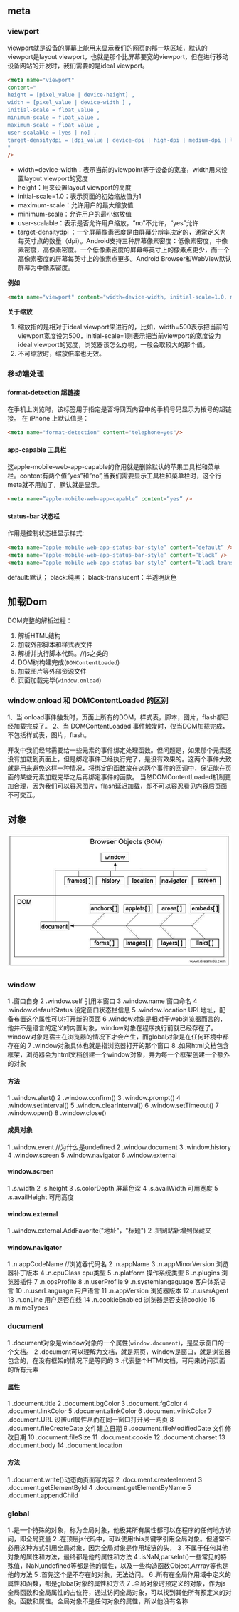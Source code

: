 ## meta

### viewport
viewport就是设备的屏幕上能用来显示我们的网页的那一块区域，默认的viewport是layout viewport，也就是那个比屏幕要宽的viewport，但在进行移动设备网站的开发时，我们需要的是ideal viewport。
```html
<meta name="viewport"
content="
height = [pixel_value | device-height] ,
width = [pixel_value | device-width ] ,
initial-scale = float_value ,
minimum-scale = float_value ,
maximum-scale = float_value ,
user-scalable = [yes | no] ,
target-densitydpi = [dpi_value | device-dpi | high-dpi | medium-dpi | low-dpi]
"
/>
```
- width=device-width：表示当前的viewpoint等于设备的宽度，width用来设置layout viewport的宽度
- height：用来设置layout viewport的高度
- initial-scale=1.0：表示页面的初始缩放值为1
- maximum-scale：允许用户的最大缩放值
- minimum-scale：允许用户的最小缩放值
- user-scalable：表示是否允许用户缩放，“no”不允许，“yes”允许
- target-densitydpi ：一个屏幕像素密度是由屏幕分辨率决定的，通常定义为每英寸点的数量（dpi）。Android支持三种屏幕像素密度：低像素密度，中像素密度，高像素密度。一个低像素密度的屏幕每英寸上的像素点更少，而一个高像素密度的屏幕每英寸上的像素点更多。Android Browser和WebView默认屏幕为中像素密度。

**例如**
```html
<meta name="viewport" content="width=device-width, initial-scale=1.0, maximum-scale=1.0, user-scalable=0">
```

**关于缩放**
1. 缩放指的是相对于ideal viewport来进行的，比如<meta name="viewport" content="width=500, initial-scale=1">，width=500表示把当前的viewport宽度设为500，initial-scale=1则表示把当前viewport的宽度设为ideal viewport的宽度，浏览器该怎么办呢，一般会取较大的那个值。
2. 不可缩放时，缩放倍率也无效。

### 移动端处理
#### format-detection 超链接
在手机上浏览时，该标签用于指定是否将网页内容中的手机号码显示为拨号的超链接。 
在 iPhone 上默认值是：
```html
<meta name="format-detection" content="telephone=yes"/>
```

#### app-capable 工具栏
这apple-mobile-web-app-capable的作用就是删除默认的苹果工具栏和菜单栏。content有两个值”yes”和”no”,当我们需要显示工具栏和菜单栏时，这个行meta就不用加了，默认就是显示。
```html
<meta name=”apple-mobile-web-app-capable” content=”yes” />
```

#### status-bar 状态栏
作用是控制状态栏显示样式:
```html
<meta name=”apple-mobile-web-app-status-bar-style” content=”default” />
<meta name=”apple-mobile-web-app-status-bar-style” content=”black” />
<meta name=”apple-mobile-web-app-status-bar-style” content=”black-translucent” />
```
default:默认； black:纯黑； black-translucent：半透明灰色

## 加载Dom

DOM完整的解析过程：

1. 解析HTML结构
2. 加载外部脚本和样式表文件
3. 解析并执行脚本代码。//js之类的
4. DOM树构建完成(`DOMContentLoaded`)
5. 加载图片等外部资源文件
6. 页面加载完毕(`window.onload`)

### window.onload 和 DOMContentLoaded 的区别
1、当 onload事件触发时，页面上所有的DOM，样式表，脚本，图片，flash都已经加载完成了。
2、当 DOMContentLoaded 事件触发时，仅当DOM加载完成，不包括样式表，图片，flash。

开发中我们经常需要给一些元素的事件绑定处理函数。但问题是，如果那个元素还没有加载到页面上，但是绑定事件已经执行完了，是没有效果的。这两个事件大致就是用来避免这样一种情况，将绑定的函数放在这两个事件的回调中，保证能在页面的某些元素加载完毕之后再绑定事件的函数。
当然DOMContentLoaded机制更加合理，因为我们可以容忍图片，flash延迟加载，却不可以容忍看见内容后页面不可交互。

## 对象
![对象](./assets/browser-object.jpg)
### window
1 .窗口自身
2 .window.self 引用本窗口
3 .window.name 窗口命名
4 .window.defaultStatus 设定窗口状态栏信息
5 .window.location URL地址，配备布置这个属性可以打开新的页面
6 .window对象是相对于web浏览器而言的，他并不是语言的定义的内置对象，window对象在程序执行前就已经存在了。window对象是宿主在浏览器的情况下才会产生，而global对象是在任何环境中都存在的
7 .window对象具体也就是指浏览器打开的那个窗口
8 .如果html文档包含框架，浏览器会为html文档创建一个window对象，并为每一个框架创建一个额外的对象

#### 方法
1 .window.alert()
2 .window.confirm()
3 .window.prompt()
4 .window.setInterval()
5 .window.clearInterval()
6 .window.setTimeout()
7 .window.open()
8 .window.close()

#### 成员对象
1 .window.event //为什么是undefined
2 .window.document
3 .window.history
4 .window.screen
5 .window.navigator
6 .window.external

#### window.screen
1 .s.width
2 .s.height
3 .s.colorDepth 屏幕色深
4 .s.availWidth 可用宽度
5 .s.availHeight 可用高度

#### window.external
1 .window.external.AddFavorite("地址"，"标题")
2 .把网站新增到保藏夹

#### window.navigator
1 .n.appCodeName //浏览器代码名
2 .n.appName 
3 .n.appMinorVersion 浏览器补丁版本
4 .n.cpuClass cpu类型
5 .n.platform 操作系统类型
6 .n.plugins 浏览器插件
7 .n.opsProfile 
8 .n.userProfile
9 .n.systemlangaguage 客户体系语言
10 .n.userLanguage 用户语言
11 .n.appVersion 浏览器版本
12 .n.userAgent
13 .n.onLine 用户是否在线
14 .n.cookieEnabled 浏览器是否支持cookie
15 .n.mimeTypes

### ducument

1 .document对象是window对象的一个属性(`window.document`)，是显示窗口的一个文档。
2 .document可以理解为文档，就是网页，window是窗口，就是浏览器包含的，在没有框架的情况下是等同的
3 .代表整个HTMl文档，可用来访问页面的所有元素

#### 属性
1 .document.title
2 .document.bgColor
3 .document.fgColor
4 .document.linkColor
5 .document.alinkColor
6 .document.vlinkColor
7 .document.URL 设置url属性从而在同一窗口打开另一网页
8 .document.fileCreateDate 文件建立日期
9 .document.fileModifiedDate 文件修改日期
10 .document.fileSize 
11 .document.cookie
12 .document.charset
13 .document.body
14 .document.location

#### 方法
1 .document.write()动态向页面写内容
2 .document.createelement
3 .document.getElementById
4 .document.getElementByName
5 .document.appendChild

### global
1 .是一个特殊的对象，称为全局对象，他极其所有属性都可以在程序的任何地方访问，即全局变量
2 .在顶层js代码中，可以使用this关键字引用全局对象。但通常不必用这种方式引用全局对象，因为全局对象是作用域链的头，
3 .不属于任何其他对象的属性和方法，最终都是他的属性和方法
4 .isNaN,parseInt()一些常见的特殊值，NaN,undefined等都是他的属性，以及一些构造函数Object,Arrray等也是他的方法
5 .首先这个是不存在的对象，无法访问。
6 .所有在全局作用域中定义的属性和函数，都是global对象的属性和方法
7 .全局对象时预定义的对象，作为js全局函数和全局属性的占位符，通过访问全局对象，可以找到其他所有预定义的对象，函数和属性。全局对象不是任何对象的属性，所以他没有名称